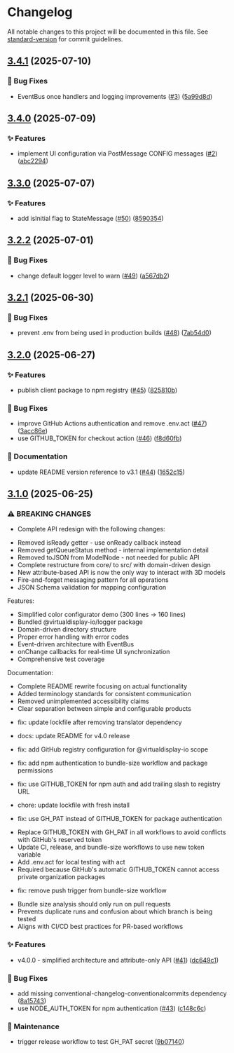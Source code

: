 # Changelog

All notable changes to this project will be documented in this file. See [standard-version](https://github.com/conventional-changelog/standard-version) for commit guidelines.

## [3.4.1](https://github.com/virtualdisplay-io/client/compare/v3.4.0...v3.4.1) (2025-07-10)

### 🐛 Bug Fixes

* EventBus once handlers and logging improvements ([#3](https://github.com/virtualdisplay-io/client/issues/3)) ([5a99d8d](https://github.com/virtualdisplay-io/client/commit/5a99d8d6ef82d058799734b54c98ca171d17dd36))

## [3.4.0](https://github.com/virtualdisplay-io/client/compare/v3.3.0...v3.4.0) (2025-07-09)

### ✨ Features

* implement UI configuration via PostMessage CONFIG messages ([#2](https://github.com/virtualdisplay-io/client/issues/2)) ([abc2294](https://github.com/virtualdisplay-io/client/commit/abc229414f9f70c54f37db903c46c0612c5eb6cf))

## [3.3.0](https://github.com/virtualdisplay-io/client/compare/v3.2.2...v3.3.0) (2025-07-07)

### ✨ Features

* add isInitial flag to StateMessage ([#50](https://github.com/virtualdisplay-io/client/issues/50)) ([8590354](https://github.com/virtualdisplay-io/client/commit/859035423e161f43791433baac203b2adb95c9fd))

## [3.2.2](https://github.com/virtualdisplay-io/client/compare/v3.2.1...v3.2.2) (2025-07-01)

### 🐛 Bug Fixes

* change default logger level to warn ([#49](https://github.com/virtualdisplay-io/client/issues/49)) ([a567db2](https://github.com/virtualdisplay-io/client/commit/a567db23a50173e3b167238af2197e545bda6320))

## [3.2.1](https://github.com/virtualdisplay-io/client/compare/v3.2.0...v3.2.1) (2025-06-30)

### 🐛 Bug Fixes

* prevent .env from being used in production builds ([#48](https://github.com/virtualdisplay-io/client/issues/48)) ([7ab54d0](https://github.com/virtualdisplay-io/client/commit/7ab54d02a9aad94daf5a53899fefa9299f9bf73f))

## [3.2.0](https://github.com/virtualdisplay-io/client/compare/v3.1.0...v3.2.0) (2025-06-27)

### ✨ Features

* publish client package to npm registry ([#45](https://github.com/virtualdisplay-io/client/issues/45)) ([825810b](https://github.com/virtualdisplay-io/client/commit/825810b0ca56da8e50f34f2afac9f75a87acbc40))

### 🐛 Bug Fixes

* improve GitHub Actions authentication and remove .env.act ([#47](https://github.com/virtualdisplay-io/client/issues/47)) ([3acc86e](https://github.com/virtualdisplay-io/client/commit/3acc86e5c27a26af0b77cc23ddff397eee141de5))
* use GITHUB_TOKEN for checkout action ([#46](https://github.com/virtualdisplay-io/client/issues/46)) ([f8d60fb](https://github.com/virtualdisplay-io/client/commit/f8d60fba2547950137de10838bcfc874e78d9f33))

### 📝 Documentation

* update README version reference to v3.1 ([#44](https://github.com/virtualdisplay-io/client/issues/44)) ([1652c15](https://github.com/virtualdisplay-io/client/commit/1652c157890ca43d1e366b302a37f02465d6450b))

## [3.1.0](https://github.com/virtualdisplay-io/client/compare/v3.0.0...v3.1.0) (2025-06-25)

### ⚠ BREAKING CHANGES

* Complete API redesign with the following changes:
- Removed isReady getter - use onReady callback instead
- Removed getQueueStatus method - internal implementation detail
- Removed toJSON from ModelNode - not needed for public API
- Complete restructure from core/ to src/ with domain-driven design
- New attribute-based API is now the only way to interact with 3D models
- Fire-and-forget messaging pattern for all operations
- JSON Schema validation for mapping configuration

Features:
- Simplified color configurator demo (300 lines → 160 lines)
- Bundled @virtualdisplay-io/logger package
- Domain-driven directory structure
- Proper error handling with error codes
- Event-driven architecture with EventBus
- onChange callbacks for real-time UI synchronization
- Comprehensive test coverage

Documentation:
- Complete README rewrite focusing on actual functionality
- Added terminology standards for consistent communication
- Removed unimplemented accessibility claims
- Clear separation between simple and configurable products

* fix: update lockfile after removing translator dependency

* docs: update README for v4.0 release

* fix: add GitHub registry configuration for @virtualdisplay-io scope

* fix: add npm authentication to bundle-size workflow and package permissions

* fix: use GITHUB_TOKEN for npm auth and add trailing slash to registry URL

* chore: update lockfile with fresh install

* fix: use GH_PAT instead of GITHUB_TOKEN for package authentication

- Replace GITHUB_TOKEN with GH_PAT in all workflows to avoid conflicts with GitHub's reserved token
- Update CI, release, and bundle-size workflows to use new token variable
- Add .env.act for local testing with act
- Required because GitHub's automatic GITHUB_TOKEN cannot access private organization packages

* fix: remove push trigger from bundle-size workflow

- Bundle size analysis should only run on pull requests
- Prevents duplicate runs and confusion about which branch is being tested
- Aligns with CI/CD best practices for PR-based workflows

### ✨ Features

* v4.0.0 - simplified architecture and attribute-only API ([#41](https://github.com/virtualdisplay-io/client/issues/41)) ([dc649c1](https://github.com/virtualdisplay-io/client/commit/dc649c1b863b2427bf6e0350960c4d2e2a2dacb8))

### 🐛 Bug Fixes

* add missing conventional-changelog-conventionalcommits dependency ([8a15743](https://github.com/virtualdisplay-io/client/commit/8a15743de3984c742ccb5de0537333f321108cd4))
* use NODE_AUTH_TOKEN for npm authentication ([#43](https://github.com/virtualdisplay-io/client/issues/43)) ([c148c6c](https://github.com/virtualdisplay-io/client/commit/c148c6cba6b6b4d1fc431ca5618ad2c3c26638c2))

### 🔧 Maintenance

* trigger release workflow to test GH_PAT secret ([9b07140](https://github.com/virtualdisplay-io/client/commit/9b07140e01d72ccc3774f20733afd197f52c4cde))

